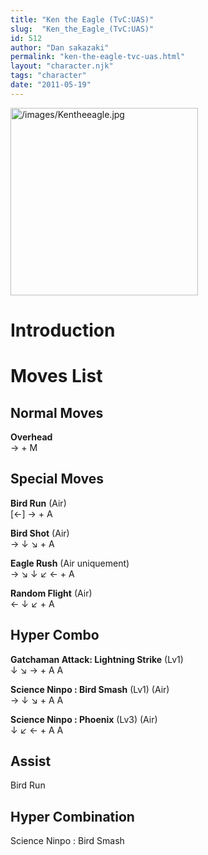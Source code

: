 ```yaml
---
title: "Ken the Eagle (TvC:UAS)"
slug:  "Ken_the_Eagle_(TvC:UAS)"
id: 512
author: "Dan sakazaki"
permalink: "ken-the-eagle-tvc-uas.html"
layout: "character.njk"
tags: "character"
date: "2011-05-19"
---
```


<img src="/images/Kentheeagle.jpg" title="/images/Kentheeagle.jpg"
width="300" alt="/images/Kentheeagle.jpg" />  

# Introduction

# Moves List

## Normal Moves

**Overhead**  
→ + M

## Special Moves

**Bird Run** (Air)  
\[←\] → + A

**Bird Shot** (Air)  
→ ↓ ↘ + A

**Eagle Rush** (Air uniquement)  
→ ↘ ↓ ↙ ← + A

**Random Flight** (Air)  
← ↓ ↙ + A

## Hyper Combo

**Gatchaman Attack: Lightning Strike** (Lv1)  
↓ ↘ → + A A

**Science Ninpo : Bird Smash** (Lv1) (Air)  
→ ↓ ↘ + A A

**Science Ninpo : Phoenix** (Lv3) (Air)  
↓ ↙ ← + A A

## Assist

Bird Run

## Hyper Combination

Science Ninpo : Bird Smash
